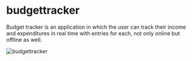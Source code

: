 # budgettracker

Budget tracker is an application in which the user can track their income and expenditures in real time with entries for each, not only online but offline as well.

![budgettracker](https://user-images.githubusercontent.com/79176079/126940199-321742ba-130a-4c37-9605-72ab68ddabf6.PNG)
